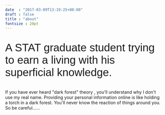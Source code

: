 ```yaml
---
date  : "2017-03-09T13:19:25+08:00"
draft : false
title : "about"
fontsize : 20pt
---
```


<p style=" font-family:Arial; font-size:250% ">
A STAT graduate student trying to earn a living with his superficial knowledge.

If you have ever heard "dark forest" theory , you'll understand why I don't use my real name.
Providing your personal information online is like holding a torch in a dark forest. 
You'll never know the reaction of things around you. So be careful......
</p>